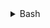 <details>
  <summary>Bash</summary>

> ___
>
> Visit [<kbd> <br>Hydrogen Offical Website<br> </kbd>][Bash]
>
> [Bash]: https://hydrogen.sh/download
>
> ___
>
> Copy The Bash
>
> Open terminal
>
> Paste The Bash
>
> - it uses sudo so you'ill need to type your computer password (**it won't show your password while typing it**)
>
> Press <kbd><samp>Enter</samp></kbd>
>
> ___

